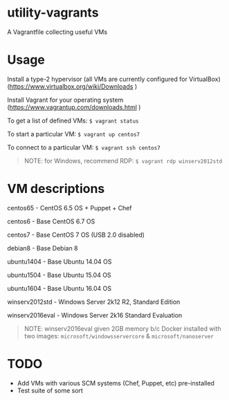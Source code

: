 utility-vagrants
================

A Vagrantfile collecting useful VMs

Usage
=====

Install a type-2 hypervisor (all VMs are currently configured
for VirtualBox) (https://www.virtualbox.org/wiki/Downloads )

Install Vagrant for your operating system (https://www.vagrantup.com/downloads.html )

To get a list of defined VMs: `$ vagrant status`

To start a particular VM: `$ vagrant up centos7`

To connect to a particular VM:
`$ vagrant ssh centos7`

>NOTE: for Windows, recommend RDP: `$ vagrant rdp winserv2012std`


VM descriptions
===============

centos65 - CentOS 6.5 OS + Puppet + Chef

centos6 - Base CentOS 6.7 OS

centos7 - Base CentOS 7 OS (USB 2.0 disabled)

debian8 - Base Debian 8

ubuntu1404 - Base Ubuntu 14.04 OS

ubuntu1504 - Base Ubuntu 15.04 OS

ubuntu1604 - Base Ubuntu 16.04 OS

winserv2012std - Windows Server 2k12 R2, Standard Edition

winserv2016eval - Windows Server 2k16 Standard Evaluation

>NOTE: winserv2016eval given 2GB memory b/c Docker installed with two images: `microsoft/windowsservercore` & `microsoft/nanoserver`

TODO
====

* Add VMs with various SCM systems (Chef, Puppet, etc) pre-installed
* Test suite of some sort

